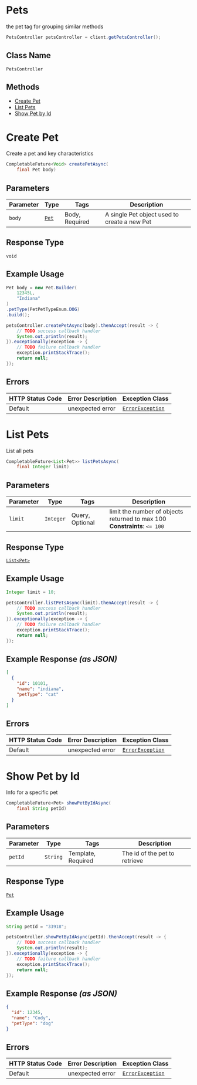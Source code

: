 # Pets

the pet tag for grouping similar methods

```java
PetsController petsController = client.getPetsController();
```

## Class Name

`PetsController`

## Methods

* [Create Pet](../../doc/controllers/pets.md#create-pet)
* [List Pets](../../doc/controllers/pets.md#list-pets)
* [Show Pet by Id](../../doc/controllers/pets.md#show-pet-by-id)


# Create Pet

Create a pet and key characteristics

```java
CompletableFuture<Void> createPetAsync(
    final Pet body)
```

## Parameters

| Parameter | Type | Tags | Description |
|  --- | --- | --- | --- |
| `body` | [`Pet`](../../doc/models/pet.md) | Body, Required | A single Pet object used to create a new Pet |

## Response Type

`void`

## Example Usage

```java
Pet body = new Pet.Builder(
    12345L,
    "Indiana"
)
.petType(PetPetTypeEnum.DOG)
.build();

petsController.createPetAsync(body).thenAccept(result -> {
    // TODO success callback handler
    System.out.println(result);
}).exceptionally(exception -> {
    // TODO failure callback handler
    exception.printStackTrace();
    return null;
});
```

## Errors

| HTTP Status Code | Error Description | Exception Class |
|  --- | --- | --- |
| Default | unexpected error | [`ErrorException`](../../doc/models/error-exception.md) |


# List Pets

List all pets

```java
CompletableFuture<List<Pet>> listPetsAsync(
    final Integer limit)
```

## Parameters

| Parameter | Type | Tags | Description |
|  --- | --- | --- | --- |
| `limit` | `Integer` | Query, Optional | limit the number of objects returned to max 100<br>**Constraints**: `<= 100` |

## Response Type

[`List<Pet>`](../../doc/models/pet.md)

## Example Usage

```java
Integer limit = 10;

petsController.listPetsAsync(limit).thenAccept(result -> {
    // TODO success callback handler
    System.out.println(result);
}).exceptionally(exception -> {
    // TODO failure callback handler
    exception.printStackTrace();
    return null;
});
```

## Example Response *(as JSON)*

```json
[
  {
    "id": 10101,
    "name": "indiana",
    "petType": "cat"
  }
]
```

## Errors

| HTTP Status Code | Error Description | Exception Class |
|  --- | --- | --- |
| Default | unexpected error | [`ErrorException`](../../doc/models/error-exception.md) |


# Show Pet by Id

Info for a specific pet

```java
CompletableFuture<Pet> showPetByIdAsync(
    final String petId)
```

## Parameters

| Parameter | Type | Tags | Description |
|  --- | --- | --- | --- |
| `petId` | `String` | Template, Required | The id of the pet to retrieve |

## Response Type

[`Pet`](../../doc/models/pet.md)

## Example Usage

```java
String petId = "33918";

petsController.showPetByIdAsync(petId).thenAccept(result -> {
    // TODO success callback handler
    System.out.println(result);
}).exceptionally(exception -> {
    // TODO failure callback handler
    exception.printStackTrace();
    return null;
});
```

## Example Response *(as JSON)*

```json
{
  "id": 12345,
  "name": "Cody",
  "petType": "dog"
}
```

## Errors

| HTTP Status Code | Error Description | Exception Class |
|  --- | --- | --- |
| Default | unexpected error | [`ErrorException`](../../doc/models/error-exception.md) |

